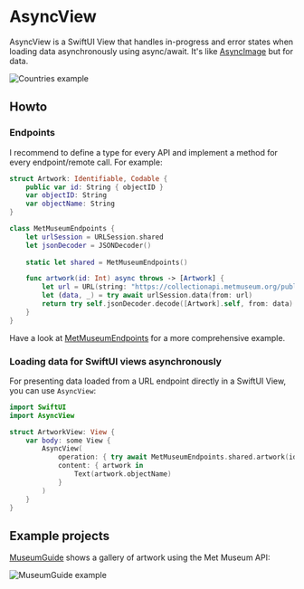 # AsyncView

AsyncView is a SwiftUI View that handles in-progress and error states when loading data asynchronously using async/await. It's like [AsyncImage](https://developer.apple.com/documentation/swiftui/asyncimage) but for data.

![Countries example](https://box-swiftui-garden.fra1.cdn.digitaloceanspaces.com/asyncview_loading_states.jpg)

## Howto

### Endpoints

I recommend to define a type for every API and implement a method for every endpoint/remote call. For example:

```swift
struct Artwork: Identifiable, Codable {
    public var id: String { objectID }
    var objectID: String
    var objectName: String
}

class MetMuseumEndpoints {
    let urlSession = URLSession.shared
    let jsonDecoder = JSONDecoder()
    
    static let shared = MetMuseumEndpoints()

    func artwork(id: Int) async throws -> [Artwork] {
        let url = URL(string: "https://collectionapi.metmuseum.org/public/collection/v1/objects/\(id)")!
        let (data, _) = try await urlSession.data(from: url)
        return try self.jsonDecoder.decode([Artwork].self, from: data)
    }
}
```

Have a look at [MetMuseumEndpoints](https://github.com/ralfebert/MetMuseumEndpoints/blob/main/Sources/MetMuseumEndpoints/MetMuseumEndpoints.swift#L303) for a more comprehensive example.

### Loading data for SwiftUI views asynchronously

For presenting data loaded from a URL endpoint directly in a SwiftUI View, you can use `AsyncView`:

```swift
import SwiftUI
import AsyncView

struct ArtworkView: View {
    var body: some View {
        AsyncView(
            operation: { try await MetMuseumEndpoints.shared.artwork(id: 45734) },
            content: { artwork in
                Text(artwork.objectName)
            }
        )
    }
}
```


## Example projects

[MuseumGuide](https://github.com/ralfebert/MuseumGuide) shows a gallery of artwork using the Met Museum API:

![MuseumGuide example](https://box-swiftui-garden.fra1.cdn.digitaloceanspaces.com/museumguide_example.jpg)

